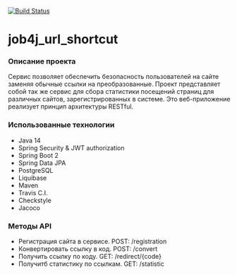 [![Build Status](https://travis-ci.com/Selesito/job4j_url_shortcut.svg?branch=master)](https://travis-ci.com/Selesito/job4j_url_shortcut)
# job4j_url_shortcut

### Описание проекта
Сервис позволяет обеспечить безопасность пользователей на сайте заменяя обычные ссылки на преобразованные. Проект представляет собой так же сервис для сбора статистики посещений страниц для различных сайтов, зарегистрированных в системе. Это веб-приложение реализует принцип архитектуры RESTful.

### Использованные технологии

<ul>
<li>Java 14</li>
<li>Spring Security & JWT authorization</li>
<li>Spring Boot 2</li>
<li>Spring Data JPA</li>
<li>PostgreSQL</li>
<li>Liquibase</li>
<li>Maven</li>
<li>Travis C.I.</li>
<li>Checkstyle</li>
<li>Jacoco</li>
</ul>

### Методы API

<ul>
<li>Регистрация сайта в сервисе. POST: /registration</li>
<li>Конвертировать ссылку в код. POST: /convert</li>
<li>Получить ссылку по коду. GET: /redirect/{code}</li>
<li>Получитб статистику по ссылкам. GET: /statistic</li>
</ul>

